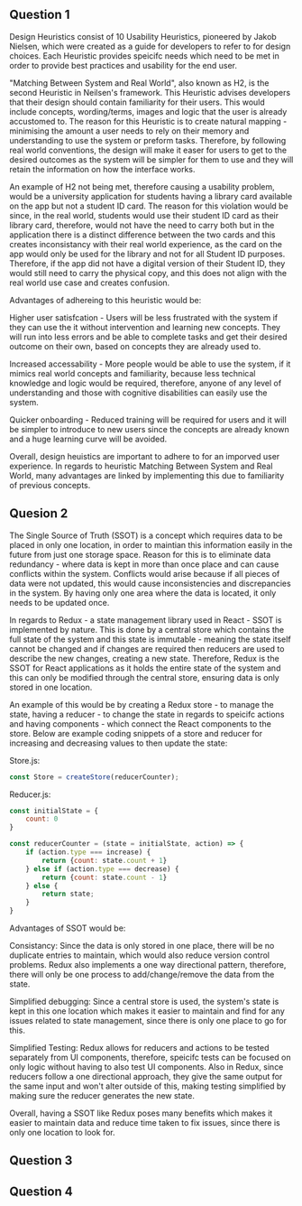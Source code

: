 
## Question 1
Design Heuristics consist of 10 Usability Heuristics, pioneered by Jakob Nielsen, which were created as a guide for developers to refer to for design choices. Each Heuristic provides speicifc needs which need to be met in order to provide best practices and usability for the end user.

"Matching Between System and Real World", also known as H2, is the second Heuristic in Neilsen's framework. This Heuristic advises developers that their design should contain familiarity for their users. This would include concepts, wording/terms, images and logic that the user is already accustomed to. The reason for this Heuristic is to create natural mapping - minimising the amount a user needs to rely on their memory and understanding to use the system or preform tasks. Therefore, by following real world conventions, the design will make it easer for users to get to the desired outcomes as the system will be simpler for them to use and they will retain the information on how the interface works.

An example of H2 not being met, therefore causing a usability problem, would be a university application for students having a library card available on the app but not a student ID card. 
The reason for this violation would be since, in the real world, students would use their student ID card as their library card, therefore, would not have the need to carry both but in the application there is a distinct difference between the two cards and this creates inconsistancy with their real world experience, as the card on the app would only be used for the library and not for all Student ID purposes. Therefore, if the app did not have a digital version of their Student ID, they would still need to carry the physical copy, and this does not align with the real world use case and creates confusion.

Advantages of adhereing to this heuristic would be:

Higher user satisfcation - Users will be less frustrated with the system if they can use the it without intervention and learning new concepts. They will run into less errors and be able to complete tasks and get their desired outcome on their own, based on concepts they are already used to.

Increased accessability - More people would be able to use the system, if it mimics real world concepts and familiarity, because less technical knowledge and logic would be required, therefore, anyone of any level of understanding and those with cognitive disabilities can easily use the system.

Quicker onboarding - Reduced training will be required for users and it will be simpler to introduce to new users since the concepts are already known and a huge learning curve will be avoided.

Overall, design heuistics are important to adhere to for an imporved user experience. In regards to heuristic Matching Between System and Real World, many advantages are linked by implementing this due to familiarity of previous concepts.

## Quesion 2
The Single Source of Truth (SSOT) is a concept which requires data to be placed in only one location, in order to maintian this information easily in the future from just one storage space. Reason for this is to eliminate data redundancy - where data is kept in more than once place and can cause conflicts within the system. Conflicts would arise because if all pieces of data were not updated, this would cause inconsistencies and discrepancies in the system. By having only one area where the data is located, it only needs to be updated once.

In regards to Redux - a state management library used in React - SSOT is implemented by nature. This is done by a central store which contains the full state of the system and this state is immutable - meaning the state itself cannot be changed and if changes are required then reducers are used to describe the new changes, creating a new state. Therefore, Redux is the SSOT for React applications as it holds the entire state of the system and this can only be modified through the central store, ensuring data is only stored in one location.

An example of this would be by creating a Redux store - to manage the state, having a reducer  - to change the state in regards to speicifc actions and having components - which connect the React components to the store. Below are example coding snippets of a store and reducer for increasing and decreasing values to then update the state:

Store.js:

```js 
const Store = createStore(reducerCounter);

```

Reducer.js: 

```js
const initialState = {
    count: 0
}

const reducerCounter = (state = initialState, action) => {
    if (action.type === increase) {
        return {count: state.count + 1}
    } else if (action.type === decrease) {
        return {count: state.count - 1}
    } else {
        return state;
    }
}
```

Advantages of SSOT would be:

Consistancy: Since the data is only stored in one place, there will be no duplicate entries to maintain, which would also reduce version control problems. Redux also implements a one way directional pattern, therefore, there will only be one process to add/change/remove the data from the state.

Simplified debugging: Since a central store is used, the system's state is kept in this one location which makes it easier to maintain and find for any issues related to state management, since there is only one place to go for this.

Simplified Testing: Redux allows for reducers and actions to be tested separately from UI components, therefore, speicifc tests can be focused on only logic without having to also test UI components. Also in Redux, since reducers follow a one directional approach, they give the same output for the same input and won't alter outside of this, making testing simplified by making sure the reducer generates the new state.

Overall, having a SSOT like Redux poses many benefits which makes it easier to maintain data and reduce time taken to fix issues, since there is only one location to look for.

## Question 3



## Question 4



